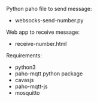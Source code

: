 Python paho file to send message: 
- websocks-send-number.py

Web app to receive message:
- receive-number.html

Requirements:
- python3
- paho-mqtt python package
- cavasjs
- paho-mqtt-js
- mosquitto 